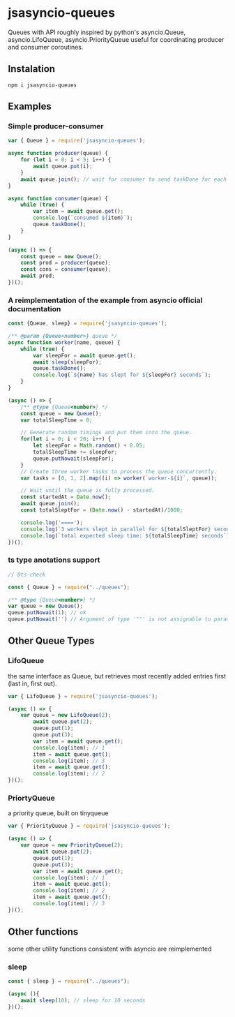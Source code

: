 # jsasyncio-queues

Queues with API roughly inspired by python's asyncio.Queue, asyncio.LifoQueue, asyncio.PriorityQueue
useful for coordinating producer and consumer coroutines.

## Instalation

```
npm i jsasyncio-queues
```

## Examples

### Simple producer-consumer

```javascript
var { Queue } = require('jsasyncio-queues');

async function producer(queue) {
    for (let i = 0; i < 5; i++) {
        await queue.put(i);
    }
    await queue.join(); // wait for consumer to send taskDone for each consumed item
}

async function consumer(queue) {
    while (true) {
        var item = await queue.get();
        console.log(`consumed ${item}`);
        queue.taskDone();
    }
}

(async () => {
    const queue = new Queue();
    const prod = producer(queue);
    const cons = consumer(queue);
    await prod;
})();
```

### A reimplementation of the example from asyncio official documentation

```javascript
const {Queue, sleep} = require('jsasyncio-queues');

/** @param {Queue<number>} queue */
async function worker(name, queue) {
    while (true) {
        var sleepFor = await queue.get();
        await sleep(sleepFor);
        queue.taskDone();
        console.log(`${name} has slept for ${sleepFor} seconds`);
    }
}

(async () => {
    /** @type {Queue<number>} */
    const queue = new Queue();
    var totalSleepTime = 0;

    // Generate random timings and put them into the queue.
    for(let i = 0; i < 20; i++) {
        let sleepFor = Math.random() + 0.05;
        totalSleepTime += sleepFor;
        queue.putNowait(sleepFor);
    }
    // Create three worker tasks to process the queue concurrently.
    var tasks = [0, 1, 2].map((i) => worker(`worker-${i}`, queue));

    // Wait until the queue is fully processed.
    const startedAt = Date.now();
    await queue.join();
    const totalSleptFor = (Date.now() - startedAt)/1000;

    console.log('====');
    console.log(`3 workers slept in parallel for ${totalSleptFor} seconds`);
    console.log(`total expected sleep time: ${totalSleepTime} seconds`);
})();
```
### ts type anotations support

```javascript
// @ts-check

const { Queue } = require("../queues");

/** @type {Queue<number>} */
var queue = new Queue();
queue.putNowait(1); // ok
queue.putNowait('') // Argument of type '""' is not assignable to parameter of type 'number'.
```

## Other Queue Types

### LifoQueue

the same interface as Queue, but retrieves most recently added entries first (last in, first out).

```javascript
var { LifoQueue } = require('jsasyncio-queues');

(async () => {
    var queue = new LifoQueue(2);
        await queue.put(2);
        queue.put(1);
        queue.put(3);
        var item = await queue.get();
        console.log(item); // 1
        item = await queue.get();
        console.log(item); // 3
        item = await queue.get();
        console.log(item); // 2
})();
```

### PriortyQueue

a priority queue, built on tinyqueue

```javascript
var { PriorityQueue } = require('jsasyncio-queues');

(async () => {
    var queue = new PriorityQueue(2);
        await queue.put(2);
        queue.put(1);
        queue.put(3);
        var item = await queue.get();
        console.log(item); // 1
        item = await queue.get();
        console.log(item); // 2
        item = await queue.get();
        console.log(item); // 3
})();

```

## Other functions

some other utility functions consistent with asyncio are reimplemented

### sleep

```javascript
const { sleep } = require("../queues");

(async (){
    await sleep(10); // sleep for 10 seconds
})();
```